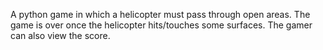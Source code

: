 A python game in which a helicopter must pass through open areas.
The game is over once the helicopter hits/touches some surfaces.
The gamer can also view the score.
